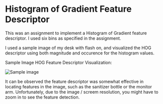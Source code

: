 # Histogram of Gradient Feature Descriptor

This was an assignment to implement a Histogram of Gradient feature descriptor. I used six bins as specified in the assignment. 

I used a sample image of my desk with flash on, and visualized the HOG descriptor using both magnitude and occurence for the histogram values. 

Sample Image HOG Feature Descriptor Visualization: 

![Sample image](./flash_histograms.png)

It can be observed the feature descriptor was somewhat effective in locating features in the image, such as the sanitizer bottle or the monitor arm. Unfortunately, due to the image / screem resolution, you might have to zoom in to see the feature detection. 